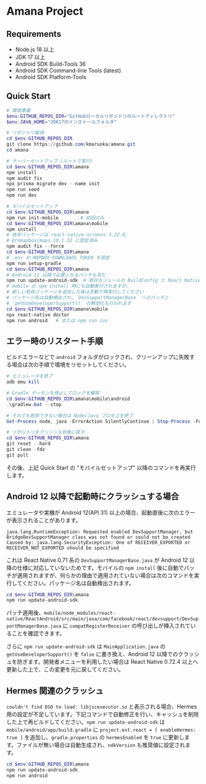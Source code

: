 # Amana Project

## Requirements

- Node.js 18 以上
- JDK 17 以上
- Android SDK Build-Tools 36
- Android SDK Command-line Tools (latest)
- Android SDK Platform-Tools

## Quick Start

```powershell
# 環境準備
$env:GITHUB_REPOS_DIR="GitHubローカルリポジトリのルートディレクトリ"
$env:JAVA_HOME="JDK17のインストールフォルダ"

# リポジトリ取得
cd $env:GITHUB_REPOS_DIR
git clone https://github.com/kmaruoka/amana.git
cd amana

# サーバーセットアップ (ルートで実行)
cd $env:GITHUB_REPOS_DIR\amana
npm install
npm audit fix
npx prisma migrate dev --name init
npm run seed
npm run dev

# モバイルセットアップ
cd $env:GITHUB_REPOS_DIR\amana
npm run init-mobile        # 初回のみ
cd $env:GITHUB_REPOS_DIR\amana\mobile
npm install
# 依存パッケージは react-native-screens 3.22.0,
# @rnmapbox/maps 10.1.32 に固定済み
npm audit fix --force
cd $env:GITHUB_REPOS_DIR\amana
# .env の MAPBOX_DOWNLOADS_TOKEN を設定
npm run setup-gradle
cd $env:GITHUB_REPOS_DIR\amana
# Android 12 以降で必要となるパッチも含む
npm run update-android-sdk  # 依存モジュールの BuildConfig と React Native パッチを適用し、gradlew clean まで実行
# mobile の npm install 時にも自動実行されますが、
# 新しい依存パッケージを追加した後は手動で再実行してください
# パッケージ名は自動検出され、`DevSupportManagerBase` へのパッチと
# `getUseDeveloperSupport()` の無効化も行われます
cd $env:GITHUB_REPOS_DIR\amana\mobile
npx react-native doctor
npm run android   # または npm run ios
```

## エラー時のリスタート手順

ビルドエラーなどで `android` フォルダがロックされ、クリーンアップに失敗する場合は次の手順で環境をリセットしてください。

```powershell
# エミュレータを終了
adb emu kill

# Gradle デーモンを停止してロックを解除
cd $env:GITHUB_REPOS_DIR\amana\mobile\android
.\gradlew.bat --stop

# それでも削除できない場合は Node/Java プロセスを終了
Get-Process node, java -ErrorAction SilentlyContinue | Stop-Process -Force

# リポジトリをクリーンな状態に戻す
cd $env:GITHUB_REPOS_DIR\amana
git reset --hard
git clean -fdx
git pull
```

その後、上記 Quick Start の "モバイルセットアップ" 以降のコマンドを再実行します。

## Android 12 以降で起動時にクラッシュする場合

エミュレータや実機が Android 12(API 31) 以上の場合、起動直後に次のエラーが表示されることがあります。

```
java.lang.RuntimeException: Requested enabled DevSupportManager, but BridgeDevSupportManager class was not found or could not be created
Caused by: java.lang.SecurityException: One of RECEIVER_EXPORTED or RECEIVER_NOT_EXPORTED should be specified
```

これは React Native 0.71 系の `DevSupportManagerBase.java` が Android 12 以降の仕様に対応していないためです。モバイルの `npm install` 後に自動でパッチが適用されますが、何らかの理由で適用されていない場合は次のコマンドを実行してください。パッケージ名は自動検出されます。

```powershell
cd $env:GITHUB_REPOS_DIR\amana
npm run update-android-sdk
```

パッチ適用後、`mobile/node_modules/react-native/ReactAndroid/src/main/java/com/facebook/react/devsupport/DevSupportManagerBase.java` に `compatRegisterReceiver` の呼び出しが挿入されていることを確認できます。

さらに `npm run update-android-sdk` は `MainApplication.java` の `getUseDeveloperSupport()` を `false` に書き換え、Android 12 以降でのクラッシュを防ぎます。開発者メニューを利用したい場合は React Native 0.72.4 以上へ更新した上で、この変更を元に戻してください。

## Hermes 関連のクラッシュ
`couldn't find DSO to load: libjscexecutor.so` と表示される場合、Hermes 用の設定が不足しています。下記コマンドで自動修正を行い、キャッシュを削除した上で再ビルドしてください。`npm run update-android-sdk` は `mobile/android/app/build.gradle` に `project.ext.react = [ enableHermes: true ]` を追加し、`gradle.properties` の `hermesEnabled` を `true` に更新します。ファイルが無い場合は自動生成され、`ndkVersion` も推奨値に設定されます。

```powershell
cd $env:GITHUB_REPOS_DIR\amana
npm run update-android-sdk
npm run android
```
